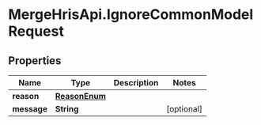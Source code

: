 # MergeHrisApi.IgnoreCommonModelRequest

## Properties

Name | Type | Description | Notes
------------ | ------------- | ------------- | -------------
**reason** | [**ReasonEnum**](ReasonEnum.md) |  | 
**message** | **String** |  | [optional] 


